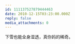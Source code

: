 ```yaml
---
id: 111137527879444463
date: 2010-12-15T03:23:00.000Z
reply: false
media_attachments: 0
---
```


下雪也能全身湿透，真你妈的稀奇。 ​​​​

